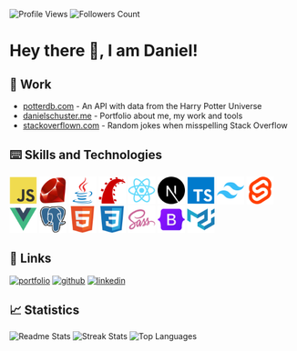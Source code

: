 ![Profile Views](https://komarev.com/ghpvc/?username=danielschuster-mucl&label=Profile%20views&style=for-the-badge)
![Followers Count](https://img.shields.io/github/followers/danielschuster-muc?style=for-the-badge)

# Hey there 👋, I am Daniel!

## 💼 Work

- [potterdb.com](https://potterdb.com) - An API with data from the Harry Potter Universe
- [danielschuster.me](https://danielschuster.me) - Portfolio about me, my work and tools
- [stackoverflown.com](https://stackoverflown.com) - Random jokes when misspelling Stack Overflow

## ⌨️ Skills and Technologies 
[<img src="https://raw.githubusercontent.com/devicons/devicon/master/icons/javascript/javascript-original.svg" alt="javascript" width="48" height="48"/>](https://www.javascript.com/)
[<img src="https://raw.githubusercontent.com/devicons/devicon/master/icons/ruby/ruby-original.svg" alt="ruby" width="48" height="48"/>](https://www.ruby-lang.org/en/)
[<img src="https://raw.githubusercontent.com/devicons/devicon/master/icons/java/java-original.svg" alt="java" width="48" height="48"/>](https://www.java.com/)
[<img src="https://raw.githubusercontent.com/devicons/devicon/master/icons/rails/rails-plain.svg" alt="rails" width="48" height="48"/>](https://rubyonrails.org/)
[<img src="https://raw.githubusercontent.com/devicons/devicon/master/icons/react/react-original.svg" alt="react" width="48" height="48"/>](https://reactjs.org/)
[<img src="https://raw.githubusercontent.com/devicons/devicon/master/icons/nextjs/nextjs-original.svg" alt="nextjs" width="48" height="48"/>](https://nextjs.org/)
[<img src="https://raw.githubusercontent.com/devicons/devicon/master/icons/typescript/typescript-original.svg" alt="typescript" width="48" height="48"/>](https://www.typescriptlang.org/)
[<img src="https://raw.githubusercontent.com/devicons/devicon/master/icons/tailwindcss/tailwindcss-plain.svg" alt="typescript" width="48" height="48"/>](https://tailwindcss.com/)
[<img src="https://raw.githubusercontent.com/devicons/devicon/master/icons/svelte/svelte-original.svg" alt="typescript" width="48" height="48"/>](https://svelte.dev/)
[<img src="https://raw.githubusercontent.com/devicons/devicon/master/icons/vuejs/vuejs-original.svg" alt="typescript" width="48" height="48"/>](https://vuejs.org/)
[<img src="https://raw.githubusercontent.com/devicons/devicon/master/icons/postgresql/postgresql-original.svg" alt="postgresql" width="48" height="48"/>](https://www.postgresql.org/)
[<img src="https://raw.githubusercontent.com/devicons/devicon/master/icons/html5/html5-original.svg" alt="html" width="48" height="48"/>](https://www.w3.org/html/)
[<img src="https://raw.githubusercontent.com/devicons/devicon/master/icons/css3/css3-original.svg" alt="css" width="48" height="48"/>](https://www.w3.org/Style/CSS/)
[<img src="https://raw.githubusercontent.com/devicons/devicon/master/icons/sass/sass-original.svg" alt="sass" width="48" height="48"/>](https://sass-lang.com/)
[<img src="https://raw.githubusercontent.com/devicons/devicon/master/icons/bootstrap/bootstrap-original.svg" alt="bootstrap" width="48" height="48"/>](https://getbootstrap.com/)
[<img src="https://raw.githubusercontent.com/devicons/devicon/master/icons/materialui/materialui-original.svg" alt="materialui" width="48" height="48"/>](https://mui.com/)

## 🔗 Links

[![portfolio](https://img.shields.io/badge/my_portfolio-000000?style=for-the-badge&logo=ko-fi&logoColor=white)](https://danielschuster.me/)
[![github](https://img.shields.io/badge/gitHub-000000?style=for-the-badge&logo=github&logoColor=white)](https://github.com/danielschuster-muc)
[![linkedin](https://img.shields.io/badge/linkedin-0A66C2?style=for-the-badge&logo=linkedin&logoColor=white)](https://linkedin.com/in/danielschuster-muc)

## 📈 Statistics
![Readme Stats](https://github-readme-stats.vercel.app/api?username=danielschuster-muc&show_icons=true&theme=algolia)
![Streak Stats](https://github-readme-streak-stats.herokuapp.com/?user=danielschuster-muc&show_icons=true&theme=algolia)
![Top Languages](https://github-readme-stats.vercel.app/api/top-langs?username=danielschuster-muc&show_icons=true&theme=algolia&layout=compact)

<!---
danielschuster-muc/danielschuster-muc is a ✨ special ✨ repository because its `README.md` (this file) appears on your GitHub profile.
You can click the Preview link to take a look at your changes.
--->
